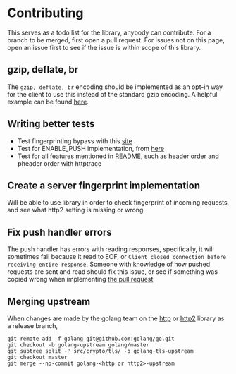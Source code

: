 # Contributing
This serves as a todo list for the library, anybody can contribute. For a branch to be merged, first open a pull request. For issues not on this page, open an issue first to see if the issue is within scope of this library.

## gzip, deflate, br
The `gzip, deflate, br` encoding should be implemented as an opt-in way for the client to use this instead of the standard gzip encoding. A helpful example can be found [here](https://play.golang.org/p/80HukFxfs4).

## Writing better tests
* Test fingerprinting bypass with this [site](https://privacycheck.sec.lrz.de/passive/fp_h2/fp_http2.html#fpDemoHttp2)
* Test for ENABLE_PUSH implementation, from [here](https://go-review.googlesource.com/c/net/+/181497/)
* Test for all features mentioned in [README](README.md), such as header order and pheader order with httptrace

## Create a server fingerprint implementation
Will be able to use library in order to check fingerprint of incoming requests, and see what http2 setting is missing or wrong

## Fix push handler errors
The push handler has errors with reading responses, specifically, it will sometimes fail because it read to EOF, or `Client closed connection before receiving entire response`. Someone with knowledge of how pushed requests are sent and read should fix this issue, or see if something was copied wrong when implementing [the pull request](https://go-review.googlesource.com/c/net/+/181497/)

## Merging upstream
When changes are made by the golang team on the [http]() or [http2](https://pkg.go.dev/golang.org/x/net/http2) library as a release branch,
```
git remote add -f golang git@github.com:golang/go.git
git checkout -b golang-upstream golang/master
git subtree split -P src/crypto/tls/ -b golang-tls-upstream
git checkout master
git merge --no-commit golang-<http or http2>-upstream
```
